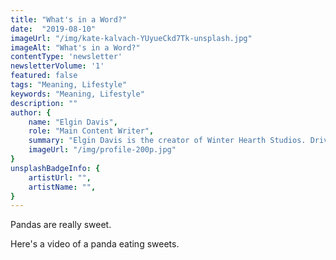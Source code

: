 ```yaml
---
title: "What's in a Word?"
date:  "2019-08-10"
imageUrl: "/img/kate-kalvach-YUyueCkd7Tk-unsplash.jpg"
imageAlt: "What's in a Word?"
contentType: 'newsletter'
newsletterVolume: '1'
featured: false
tags: "Meaning, Lifestyle"
keywords: "Meaning, Lifestyle"
description: ""
author: {
    name: "Elgin Davis",
    role: "Main Content Writer",
    summary: "Elgin Davis is the creator of Winter Hearth Studios. Driven by a passionate spirit and boundless curiosity, Davis' work seeks to explore the depths of humanity and what it might look like to live a hyper-meaningful existence here on earth.",
    imageUrl: "/img/profile-200p.jpg" 
}
unsplashBadgeInfo: {
    artistUrl: "",
    artistName: "",
}
---
```


Pandas are really sweet.

Here's a video of a panda eating sweets.

